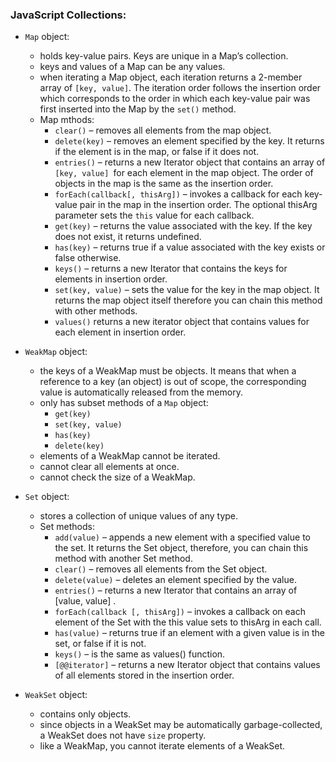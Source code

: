 <h3>JavaScript Collections:</h3>

- `Map` object:
    * holds key-value pairs. Keys are unique in a Map’s collection.
    * keys and values of a Map can be any values.
    * when iterating a Map object, each iteration returns a 2-member array of `[key, value]`. The iteration order follows the insertion order which corresponds to the order in which each key-value pair was first inserted into the Map by the `set()` method.
    * Map mthods:
        - `clear()` – removes all elements from the map object.
        - `delete(key)` – removes an element specified by the key. It returns if the element is in the map, or false if it does not.
        - `entries()` – returns a new Iterator object that contains an array of `[key, value] `for each element in the map object. The order of objects in the map is the same as the insertion order.
        - `forEach(callback[, thisArg])` – invokes a callback for each key-value pair in the map in the insertion order. The optional thisArg parameter sets the `this` value for each callback.
        - `get(key)` – returns the value associated with the key. If the key does not exist, it returns undefined.
        - `has(key)` – returns true if a value associated with the key exists or false otherwise.
        - `keys()` – returns a new Iterator that contains the keys for elements in insertion order.
        - `set(key, value)` – sets the value for the key in the map object. It returns the map object itself therefore you can chain this method with other methods.
        - `values()` returns a new iterator object that contains values for each element in insertion order.

- `WeakMap` object:
    * the keys of a WeakMap must be objects. It means that when a reference to a key (an object) is out of scope, the corresponding value is automatically released from the memory.
    * only has subset methods of a `Map` object:
        - `get(key)`
        - `set(key, value)`
        - `has(key)`
        - `delete(key)`
    * elements of a WeakMap cannot be iterated.
    * cannot clear all elements at once.
    * cannot check the size of a WeakMap.


- `Set` object:
    * stores a collection of unique values of any type.
    * Set methods:
        - `add(value)` – appends a new element with a specified value to the set. It returns the Set object, therefore, you can chain this method with another Set method.
        - `clear()`  – removes all elements from the Set object.
        - `delete(value)` – deletes an element specified by the value.
        - `entries()` – returns a new Iterator that contains an array of  [value, value] .
        - `forEach(callback [, thisArg])` – invokes a callback on each element of the Set with the this value sets to thisArg in each call.
        - `has(value)` – returns true if an element with a given value is in the set, or false if it is not.
        - `keys()` – is the same as values() function.
        - `[@@iterator]` – returns a new Iterator object that contains values of all elements stored in the insertion order.

- `WeakSet` object:
    * contains only objects.
    * since objects in a WeakSet may be automatically garbage-collected, a WeakSet does not have `size` property.
    * like a WeakMap, you cannot iterate elements of a WeakSet.